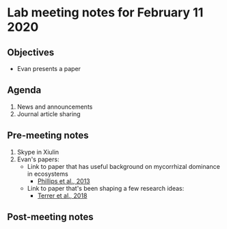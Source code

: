 # Lab meeting notes for February 11 2020

## Objectives
- Evan presents a paper

## Agenda
1. News and announcements
2. Journal article sharing

## Pre-meeting notes
1. Skype in Xiulin
2. Evan's papers:
    - Link to paper that has useful background on mycorrhizal dominance in ecosystems
        - [Phillips et al., 2013](https://nph.onlinelibrary.wiley.com/doi/full/10.1111/nph.12221)
    - Link to paper that's been shaping a few research ideas:
        - [Terrer et al., 2018](https://nph.onlinelibrary.wiley.com/doi/pdf/10.1111/nph.14872)

## Post-meeting notes

